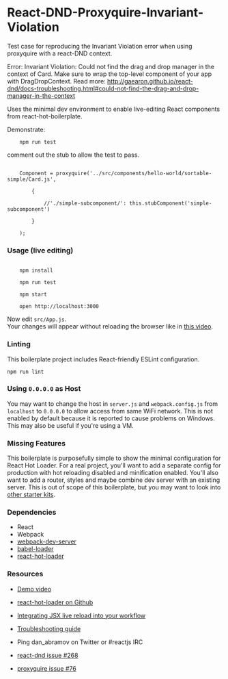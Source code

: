 React-DND-Proxyquire-Invariant-Violation
========================================
Test case for reproducing the Invariant Violation error when using proxyquire with a react-DND context.

Error: Invariant Violation: Could not find the drag and drop manager in the context of Card. Make sure to wrap the top-level component of your app with DragDropContext. Read more: http://gaearon.github.io/react-dnd/docs-troubleshooting.html#could-not-find-the-drag-and-drop-manager-in-the-context

Uses the minimal dev environment to enable live-editing React components from react-hot-boilerplate.


Demonstrate: 
```
    npm run test
``` 

 comment out the stub to allow the test to pass.
 
 
```

    Component = proxyquire('../src/components/hello-world/sortable-simple/Card.js',
    
        {
        
            //'./simple-subcomponent/': this.stubComponent('simple-subcomponent')
            
        }
        
    );
```

### Usage (live editing)

```

    npm install
    
    npm run test
    
    npm start
    
    open http://localhost:3000
```

Now edit `src/App.js`.  
Your changes will appear without reloading the browser like in [this video](http://vimeo.com/100010922).

### Linting

This boilerplate project includes React-friendly ESLint configuration.

```
npm run lint
```

### Using `0.0.0.0` as Host

You may want to change the host in `server.js` and `webpack.config.js` from `localhost` to `0.0.0.0` to allow access from same WiFi network. This is not enabled by default because it is reported to cause problems on Windows. This may also be useful if you're using a VM.

### Missing Features

This boilerplate is purposefully simple to show the minimal configuration for React Hot Loader. For a real project, you'll want to add a separate config for production with hot reloading disabled and minification enabled. You'll also want to add a router, styles and maybe combine dev server with an existing server. This is out of scope of this boilerplate, but you may want to look into [other starter kits](https://github.com/gaearon/react-hot-loader/blob/master/docs/README.md#starter-kits).

### Dependencies

* React
* Webpack
* [webpack-dev-server](https://github.com/webpack/webpack-dev-server)
* [babel-loader](https://github.com/babel/babel-loader)
* [react-hot-loader](https://github.com/gaearon/react-hot-loader)

### Resources

* [Demo video](http://vimeo.com/100010922)
* [react-hot-loader on Github](https://github.com/gaearon/react-hot-loader)
* [Integrating JSX live reload into your workflow](http://gaearon.github.io/react-hot-loader/getstarted/)
* [Troubleshooting guide](https://github.com/gaearon/react-hot-loader/blob/master/docs/Troubleshooting.md)
* Ping dan_abramov on Twitter or #reactjs IRC

* [react-dnd issue #268](https://github.com/gaearon/react-dnd/issues/268)
* [proxyquire issue #76](https://github.com/thlorenz/proxyquire/issues/76)
